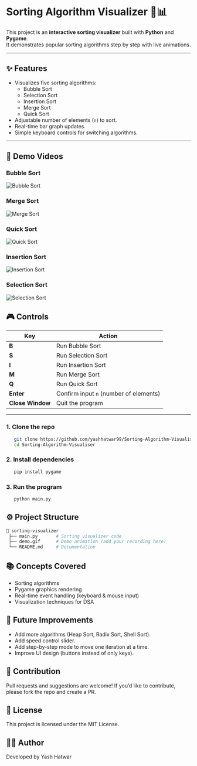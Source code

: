 # Sorting Algorithm Visualizer 🎨📊

This project is an **interactive sorting visualizer** built with **Python** and **Pygame**.  
It demonstrates popular sorting algorithms step by step with live animations.  

---

## ✨ Features

- Visualizes five sorting algorithms:
  - Bubble Sort
  - Selection Sort
  - Insertion Sort
  - Merge Sort
  - Quick Sort
- Adjustable number of elements (`n`) to sort.
- Real-time bar graph updates.
- Simple keyboard controls for switching algorithms.

---

## 🎥 Demo Videos

### Bubble Sort
![Bubble Sort](assets/bubble.gif)

### Merge Sort
![Merge Sort](assets/merge.gif)

### Quick Sort
![Quick Sort](assets/quick.gif)

### Insertion Sort
![Insertion Sort](assets/insertion.gif)

### Selection Sort
![Selection Sort](assets/selection.gif)


## 🎮 Controls

| Key     | Action                              |
|---------|-------------------------------------|
| **B**   | Run Bubble Sort                     |
| **S**   | Run Selection Sort                  |
| **I**   | Run Insertion Sort                  |
| **M**   | Run Merge Sort                      |
| **Q**   | Run Quick Sort                      |
| **Enter** | Confirm input `n` (number of elements) |
| **Close Window** | Quit the program           |

---
### 1. Clone the repo
```bash
   git clone https://github.com/yashhatwar99/Sorting-Algorithm-Visualiser.git
   cd Sorting-Algorithm-Visualiser
```

### 2. Install dependencies
```bash
   pip install pygame
```

### 3. Run the program
```bash
   python main.py
```

##  ⚙️ Project Structure
```bash
📂 sorting-visualizer
 ├── main.py       # Sorting visualizer code
 ├── demo.gif      # Demo animation (add your recording here)
 └── README.md     # Documentation
```

## 📚 Concepts Covered
- Sorting algorithms
- Pygame graphics rendering
- Real-time event handling (keyboard & mouse input)
- Visualization techniques for DSA

## 📝 Future Improvements
- Add more algorithms (Heap Sort, Radix Sort, Shell Sort).
- Add speed control slider.
- Add step-by-step mode to move one iteration at a time.
- Improve UI design (buttons instead of only keys).

## 🤝 Contribution
Pull requests and suggestions are welcome!
If you’d like to contribute, please fork the repo and create a PR.

## 📜 License
This project is licensed under the MIT License.

## 👨‍💻 Author
Developed by Yash Hatwar

